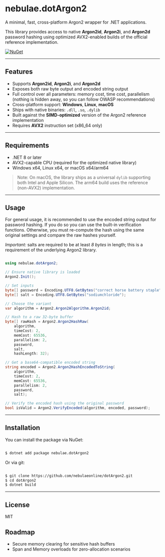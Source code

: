 ﻿# nebulae.dotArgon2

A minimal, fast, cross-platform Argon2 wrapper for .NET applications.

This library provides access to native **Argon2id**, **Argon2i**, and **Argon2d** password hashing using optimized AVX2-enabled builds of the official reference implementation.

[![NuGet](https://img.shields.io/nuget/v/nebulae.dotArgon2.svg)](https://www.nuget.org/packages/nebulae.dotArgon2)

---

## Features

- Supports **Argon2id**, **Argon2i**, and **Argon2d**
- Exposes both raw byte output and encoded string output
- Full control over all parameters: memory cost, time cost, parallelism (nothing is hidden away, so you can follow OWASP recommendations)
- Cross-platform support: **Windows**, **Linux**, **macOS**
- Ships with native binaries: `.dll`, `.so`, `.dylib`
- Built against the **SIMD-optimized** version of the Argon2 reference implementation
- Requires **AVX2** instruction set (x86_64 only)

---

## Requirements

- .NET 8 or later
- AVX2-capable CPU (required for the optimized native library)
- Windows x64, Linux x64, or macOS x64/arm64

> Note: On macOS, the library ships as a universal `dylib` supporting both Intel and Apple Silicon. The arm64 build uses the reference (non-AVX2) implementation.

---

## Usage

For general usage, it is recommended to use the encoded string output for password hashing. If you do so you can use the built-in verification functions. Otherwise, you must re-compute the hash using the same original settings and compare the raw hashes yourself. 

*Important:* salts are required to be at least *8 bytes* in length; this is a requirement of the underlying Argon2 library.

```csharp

using nebulae.dotArgon2;

// Ensure native library is loaded
Argon2.Init();

// Set inputs
byte[] password = Encoding.UTF8.GetBytes("correct horse battery staple");
byte[] salt = Encoding.UTF8.GetBytes("sodiumchloride");

// Choose the variant
var algorithm = Argon2.Argon2Algorithm.Argon2id;

// Hash to a raw 32-byte buffer
byte[] rawHash = Argon2.Argon2HashRaw(
    algorithm,
    timeCost: 2,
    memCost: 65536,
    parallelism: 2,
    password,
    salt,
    hashLength: 32);

// Get a base64-compatible encoded string
string encoded = Argon2.Argon2HashEncodedToString(
    algorithm,
    timeCost: 2,
    memCost: 65536,
    parallelism: 2,
    password,
    salt);

// Verify the encoded hash using the original password
bool isValid = Argon2.VerifyEncoded(algorithm, encoded, password);

```

---

## Installation

You can install the package via NuGet:

```bash

$ dotnet add package nebulae.dotArgon2

```

Or via git:

```bash

$ git clone https://github.com/nebulaeonline/dotArgon2.git
$ cd dotArgon2
$ dotnet build

```

---

## License

MIT

## Roadmap

- Secure memory clearing for sensitive hash buffers
- Span<T> and Memory<T> overloads for zero-allocation scenarios
